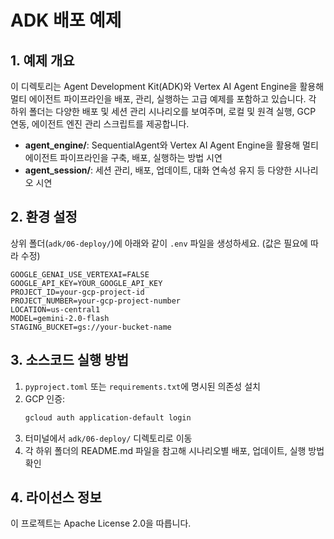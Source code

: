 # ADK 배포 예제

## 1. 예제 개요
이 디렉토리는 Agent Development Kit(ADK)와 Vertex AI Agent Engine을 활용해 멀티 에이전트 파이프라인을 배포, 관리, 실행하는 고급 예제를 포함하고 있습니다. 각 하위 폴더는 다양한 배포 및 세션 관리 시나리오를 보여주며, 로컬 및 원격 실행, GCP 연동, 에이전트 엔진 관리 스크립트를 제공합니다.

- **agent_engine/**: SequentialAgent와 Vertex AI Agent Engine을 활용해 멀티 에이전트 파이프라인을 구축, 배포, 실행하는 방법 시연
- **agent_session/**: 세션 관리, 배포, 업데이트, 대화 연속성 유지 등 다양한 시나리오 시연

## 2. 환경 설정
상위 폴더(`adk/06-deploy/`)에 아래와 같이 `.env` 파일을 생성하세요. (값은 필요에 따라 수정)

```
GOOGLE_GENAI_USE_VERTEXAI=FALSE
GOOGLE_API_KEY=YOUR_GOOGLE_API_KEY
PROJECT_ID=your-gcp-project-id
PROJECT_NUMBER=your-gcp-project-number
LOCATION=us-central1
MODEL=gemini-2.0-flash
STAGING_BUCKET=gs://your-bucket-name
```

## 3. 소스코드 실행 방법
1. `pyproject.toml` 또는 `requirements.txt`에 명시된 의존성 설치
2. GCP 인증:
   ```bash
   gcloud auth application-default login
   ```
3. 터미널에서 `adk/06-deploy/` 디렉토리로 이동
4. 각 하위 폴더의 README.md 파일을 참고해 시나리오별 배포, 업데이트, 실행 방법 확인

## 4. 라이선스 정보
이 프로젝트는 Apache License 2.0을 따릅니다.
